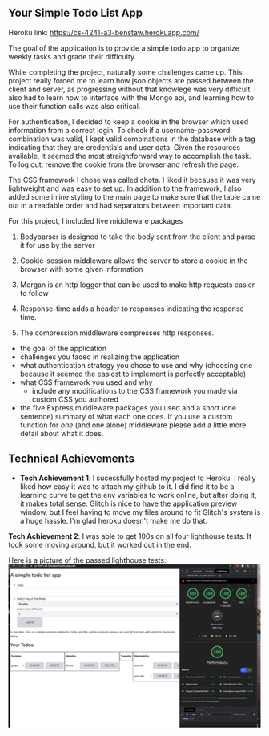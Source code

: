 ## Your Simple Todo List App

Heroku link: https://cs-4241-a3-benstaw.herokuapp.com/

The goal of the application is to provide a simple todo app to organize weekly tasks and grade their difficulty.

While completing the project, naturally some challenges came up. This project really forced me to learn how json objects are passed between the client and server, as progressing without that knowlege was very difficult. I also had to learn how to interface with the Mongo api, and learning how to use their function calls was also critical.

For authentication, I decided to keep a cookie in the browser which used information from a correct login. To check if a username-password combination was valid, I kept valid combinations in the database with a tag indicating that they are credentials and user data. Given the resources available, it seemed the most straightforward way to accomplish the task. To log out, remove the cookie from the browser and refresh the page.

The CSS framework I chose was called chota. I liked it because it was very lightweight and was easy to set up. In addition to the framework, I also added some inline styling to the main page to make sure that the table came out in a readable order and had separators between important data.

For this project, I included five middleware packages

1. Bodyparser is designed to take the body sent from the client and parse it for use by the server

2. Cookie-session middleware allows the server to store a cookie in the browser with some given information

3. Morgan is an http logger that can be used to make http requests easier to follow

4. Response-time adds a header to responses indicating the response time.

5. The compression middleware compresses http responses.


- the goal of the application
- challenges you faced in realizing the application
- what authentication strategy you chose to use and why (choosing one because it seemed the easiest to implement is perfectly acceptable)
- what CSS framework you used and why
  - include any modifications to the CSS framework you made via custom CSS you authored
- the five Express middleware packages you used and a short (one sentence) summary of what each one does. If you use a custom function for *one* (and one alone) middleware please 
add a little more detail about what it does.

## Technical Achievements
- **Tech Achievement 1**: I sucessfully hosted my project to Heroku. I really liked how easy it was to attach my github to it. I did find it to be a learning curve to get the env variables to work online, but after doing it, it makes total sense. Glitch is nice to have the application preview window, but I feel having to move my files around to fit Glitch's system is a huge hassle. I'm glad heroku doesn't make me do that.

**Tech Achievement 2**: I was able to get 100s on all four lighthouse tests. It took some moving around, but it worked out in the end.

Here is a picture of the passed lighthouse tests:
![lighthouse_proof](/lighthouse_proof.png?raw=true)



